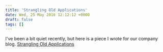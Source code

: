 ```yaml
---
title: 'Strangling Old Applications'
date: Wed, 25 May 2016 12:12:12 +0000
draft: false
tags: []
---
```


I've been a bit quiet recently, but here is a piece I wrote for our company blog. [Strangling Old Applications](http://lean.codecomputerlove.com/strangling-old-applications/)